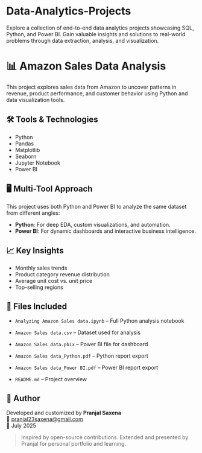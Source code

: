# Data-Analytics-Projects
Explore a collection of end-to-end data analytics projects showcasing SQL, Python, and Power BI. Gain valuable insights and solutions to real-world problems through data extraction, analysis, and visualization.


# 📊 Amazon Sales Data Analysis

This project explores sales data from Amazon to uncover patterns in revenue, product performance, and customer behavior using Python and data visualization tools.

## 🛠 Tools & Technologies
- Python
- Pandas
- Matplotlib
- Seaborn
- Jupyter Notebook
- Power BI


## 🖥️ Multi-Tool Approach
This project uses both Python and Power BI to analyze the same dataset from different angles:

- **Python**: For deep EDA, custom visualizations, and automation.
- **Power BI**: For dynamic dashboards and interactive business intelligence.



## 📈 Key Insights
- Monthly sales trends
- Product category revenue distribution
- Average unit cost vs. unit price
- Top-selling regions


## 📁 Files Included
- `Analyzing Amazon Sales data.ipynb` – Full Python analysis notebook
- `Amazon Sales data.csv` – Dataset used for analysis
- `Amazon Sales data.pbix` – Power BI file for dashboard

- `Amazon Sales data_Python.pdf` – Python report export
- `Amazon Sales data_Power BI.pdf` – Power BI report export
- `README.md` – Project overview


## 👤 Author
Developed and customized by **Pranjal Saxena**  
📧 pranjal23saxena@gmail.com  
📅 July 2025

> Inspired by open-source contributions. Extended and presented by Pranjal for personal portfolio and learning.
